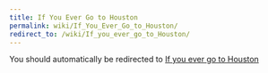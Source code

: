 ```yaml
---
title: If You Ever Go to Houston
permalink: wiki/If_You_Ever_Go_to_Houston/
redirect_to: /wiki/If_you_ever_go_to_Houston/
---
```


You should automatically be redirected to [If you ever go to Houston](/wiki/If_you_ever_go_to_Houston/)

